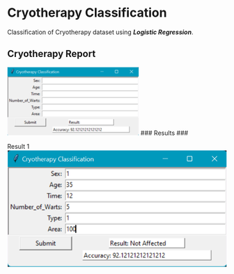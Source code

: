 # Cryotherapy Classification
Classification of Cryotherapy dataset using ***Logistic Regression***.
<br>
## Cryotherapy Report ##
<img src="https://github.com/SaiSwarup27/Cryotherapy-Classification/blob/master/images/Cryotherapy_report.png " width=60% height=40%/>
### Results ###
<p align='left'> Result 1
  <img src='https://github.com/SaiSwarup27/Cryotherapy-Classification/blob/master/images/Cryotherapy_result1.png'/></p>

